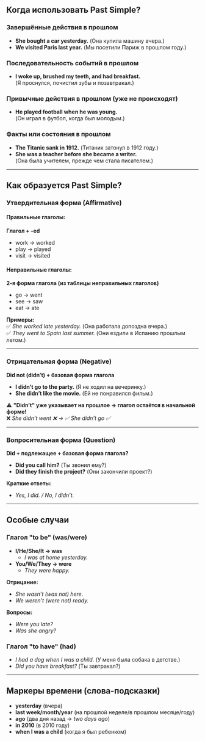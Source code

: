 ## **Когда использовать Past Simple?**  

### **Завершённые действия в прошлом**  
- **She bought a car yesterday.** (Она купила машину вчера.)  
- **We visited Paris last year.** (Мы посетили Париж в прошлом году.)  

### **Последовательность событий в прошлом**  
- **I woke up, brushed my teeth, and had breakfast.**  
(Я проснулся, почистил зубы и позавтракал.)  

### **Привычные действия в прошлом (уже не происходят)**  
- **He played football when he was young.**  
(Он играл в футбол, когда был молодым.)  

### **Факты или состояния в прошлом**  
- **The Titanic sank in 1912.** (Титаник затонул в 1912 году.)  
- **She was a teacher before she became a writer.**  
(Она была учителем, прежде чем стала писателем.)  

---

## **Как образуется Past Simple?**  

### **Утвердительная форма (Affirmative)**  
#### **Правильные глаголы:**  
**Глагол + -ed**  
- work → worked  
- play → played  
- visit → visited  

#### **Неправильные глаголы:**  
**2-я форма глагола (из таблицы неправильных глаголов)**  
- go → went  
- see → saw  
- eat → ate  

**Примеры:**  
✅ *She worked late yesterday.* (Она работала допоздна вчера.)  
✅ *They went to Spain last summer.* (Они ездили в Испанию прошлым летом.)  

---

### **Отрицательная форма (Negative)**  
**Did not (didn’t) + базовая форма глагола**  
- **I didn’t go to the party.** (Я не ходил на вечеринку.)  
- **She didn’t like the movie.** (Ей не понравился фильм.)  

⚠️ **"Didn’t" уже указывает на прошлое → глагол остаётся в начальной форме!**  
❌ *She didn’t went ❌ → ✅ She didn’t go ✅*  

---

### **Вопросительная форма (Question)**  
**Did + подлежащее + базовая форма глагола?**  
- **Did you call him?** (Ты звонил ему?)  
- **Did they finish the project?** (Они закончили проект?)  

**Краткие ответы:**  
- *Yes, I did. / No, I didn’t.*  

---

## **Особые случаи**  

### **Глагол "to be" (was/were)**  
- **I/He/She/It → was**  
  - *I was at home yesterday.*  
- **You/We/They → were**  
  - *They were happy.*  

**Отрицание:**  
- *She wasn’t (was not) here.*  
- *We weren’t (were not) ready.*  

**Вопросы:**  
- *Were you late?*  
- *Was she angry?*  

### **Глагол "to have" (had)**  
- *I had a dog when I was a child.* (У меня была собака в детстве.)  
- *Did you have breakfast?* (Ты завтракал?)  

---

## **Маркеры времени (слова-подсказки)**  
- **yesterday** (вчера)  
- **last week/month/year** (на прошлой неделе/в прошлом месяце/году)  
- **ago** (два дня назад → *two days ago*)  
- **in 2010** (в 2010 году)  
- **when I was a child** (когда я был ребенком)  

